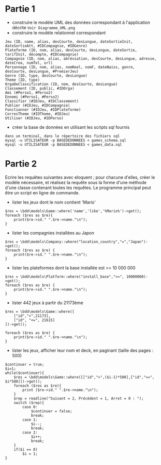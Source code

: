 # Partie 1
- construire le modèle UML des données correspondant à l'application décrite
`Voir Diagramme_UML.png`
- construire le modèle relationnel correspondant
```
Jeu (ID, name, alias, desCourte, desLongue, dateSortieInit, dateSortieAtt, #IDCompagnie, #IDGenre)
Plateforme (ID, nom, alias, desCourte, desLongue, dateSortie, tarifInit, décompte, #IDCompagnie)
Compagnie (ID, nom, alias, abréviation, desCourte, desLongue, adresse, dateCrea, numTel, url)
Personnage (ID, nom, alias, nomReel, nomF, dateNaiss, genre, desCourte, desLongue, #PremierJeu)
Genre (ID, type, desCourte, desLongue)
Theme (ID, type)
OrgaDeClassification (ID, nom, desCourte, desLongue)
Classement (ID, public, #IDOrga)
Ami (#Perso1, #Perso2)
Ennemi (#Perso1, #Perso2)
Classifier (#IDJeu, #IDClassement)
Publier (#IDJeu, #IDCompagnie)
Fonctionner (#IDJeu, #IDPlateforme)
CorresTheme (#IDTheme, #IDJeu)
Utiliser (#IDJeu, #IDPerso)

```
- créer la base de données en utilisant les scripts sql fournis
```
dans un terminal, dans le répertoire des fichiers sql
mysql -u UTILISATEUR -p BASEDEDONNEES < games_schema.sql
mysql -u UTILISATEUR -p BASEDEDONNEES < games_data.sql
```

# Partie 2
Ecrire les requêtes suivantes avec eloquent ; pour chacune d'elles, créer le modèle nécessaire, et
réalisez la requête sous la forme d'une méthode d'une classe contenant toutes les requêtes.
Le programme principal peut être un script en ligne de commande.

- lister les jeux dont le nom contient 'Mario'
```
$res = \bdd\models\Game::where('name','like','%Mario%')->get();
foreach ($res as $re){
    print($re->id." ".$re->name."\n");
}
```
- lister les compagnies installées au Japon
```
$res = \bdd\models\Company::where("location_country","=","Japan")->get();
foreach ($res as $re) {
    print($re->id." ".$re->name."\n");
}
```
- lister les plateformes dont la base installée est >= 10 000 000
```
$res = \bdd\models\Platform::where("install_base",">=", 10000000)->get();
foreach ($res as $re) {
    print($re->id." ".$re->name."\n");
}
```
- lister 442 jeux à partir du 21173ème
```
$res = \bdd\models\Game::where([
    ["id",">",21173],
    ["id", "<=", 21615]
])->get();

foreach ($res as $re) {
    print($re->id." ".$re->name."\n");
}
```
- lister les jeux, afficher leur nom et deck, en paginant (taille des pages : 500)
```
$continuer = true;
$i=1;
while($continuer){
    $res = \bdd\models\Game::where([["id",">",($i-1)*500],["id","<=", $i*500]])->get();
    foreach ($res as $re){
        print ($re->id." ".$re->name."\n");
    }
    $rep = readline("Suivant = 2, Précédent = 1, Arret = 0 : ");
    switch ($rep){
        case 0:
            $continuer = false;
            break;
        case 1:
            $i--;
            break;
        case 2:
            $i++;
            break;
    }
    if($i == 0)
        $i = 1;
}
```